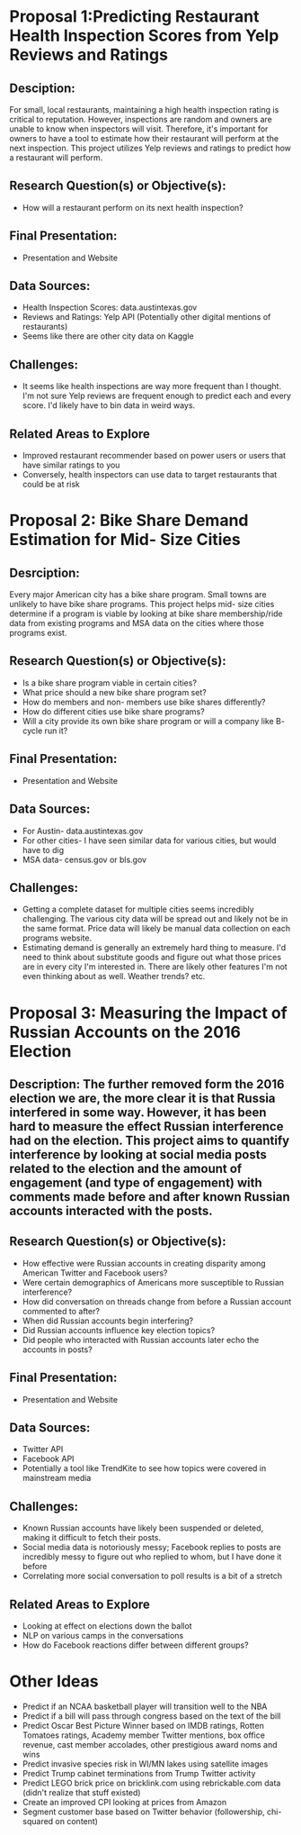 # Proposal 1:Predicting Restaurant Health Inspection Scores from Yelp Reviews and Ratings

## Desciption:
For small, local restaurants, maintaining a high health inspection rating is critical to reputation. However, inspections are random and owners are unable to know when inspectors will visit. Therefore, it's important for owners to have a tool to estimate how their restaurant will perform at the next inspection. This project utilizes Yelp reviews and ratings to predict how a restaurant will perform.

## Research Question(s) or Objective(s):
- How will a restaurant perform on its next health inspection?

## Final Presentation:
- Presentation and Website

## Data Sources:
- Health Inspection Scores: data.austintexas.gov
- Reviews and Ratings: Yelp API (Potentially other digital mentions of restaurants)
- Seems like there are other city data on Kaggle

## Challenges:
- It seems like health inspections are way more frequent than I thought. I'm not sure Yelp reviews are frequent enough to predict each and every score. I'd likely have to bin data in weird ways.

## Related Areas to Explore
- Improved restaurant recommender based on power users or users that have similar ratings to you
- Conversely, health inspectors can use data to target restaurants that could be at risk





# Proposal 2: Bike Share Demand Estimation for Mid- Size Cities

## Desrciption:
Every major American city has a bike share program. Small towns are unlikely to have bike share programs. This project helps mid- size cities determine if a program is viable by looking at bike share membership/ride data from existing programs and MSA data on the cities where those programs exist.

## Research Question(s) or Objective(s):
- Is a bike share program viable in certain cities?
- What price should a new bike share program set?
- How do members and non- members use bike shares differently?
- How do different cities use bike share programs?
- Will a city provide its own bike share program or will a company like B- cycle run it?

## Final Presentation:
- Presentation and Website

## Data Sources:
- For Austin-  data.austintexas.gov
- For other cities-  I have seen similar data for various cities, but would have to dig
- MSA data-  census.gov or bls.gov

## Challenges:
- Getting a complete dataset for multiple cities seems incredibly challenging. The various city data will be spread out and likely not be in the same format. Price data will likely be manual data collection on each programs website.
- Estimating demand is generally an extremely hard thing to measure. I'd need to think about substitute goods and figure out what those prices are in every city I'm interested in. There are likely other features I'm not even thinking about as well. Weather trends? etc.





# Proposal 3: Measuring the Impact of Russian Accounts on the 2016 Election

## Description: The further removed form the 2016 election we are, the more clear it is that Russia interfered in some way. However, it has been hard to measure the effect Russian interference had on the election. This project aims to quantify interference by looking at social media posts related to the election and the amount of engagement (and type of engagement) with comments made before and after known Russian accounts interacted with the posts.

##  Research Question(s) or Objective(s):
- How effective were Russian accounts in creating disparity among American Twitter and Facebook users?
- Were certain demographics of Americans more susceptible to Russian interference?
- How did conversation on threads change from before a Russian account commented to after?
- When did Russian accounts begin interfering?
- Did Russian accounts influence key election topics?
- Did people who interacted with Russian accounts later echo the accounts in posts?

## Final Presentation:
- Presentation and Website

## Data Sources:
- Twitter API
- Facebook API
- Potentially a tool like TrendKite to see how topics were covered in mainstream media

## Challenges:
- Known Russian accounts have likely been suspended or deleted, making it difficult to fetch their posts.
- Social media data is notoriously messy; Facebook replies to posts are incredibly messy to figure out who replied to whom, but I have done it before
- Correlating more social conversation to poll results is a bit of a stretch

## Related Areas to Explore
- Looking at effect on elections down the ballot
- NLP on various camps in the conversations
- How do Facebook reactions differ between different groups?





# Other Ideas
- Predict if an NCAA basketball player will transition well to the NBA
- Predict if a bill will pass through congress based on the text of the bill
- Predict Oscar Best Picture Winner based on IMDB ratings, Rotten Tomatoes ratings, Academy member Twitter mentions, box office revenue, cast member accolades, other prestigious award noms and wins
- Predict invasive species risk in WI/MN lakes using satellite images
- Predict Trump cabinet terminations from Trump Twitter activity
- Predict LEGO brick price on bricklink.com using rebrickable.com data (didn't realize that stuff existed)
- Create an improved CPI looking at prices from Amazon
- Segment customer base based on Twitter behavior (followership, chi- squared on content)
